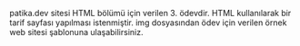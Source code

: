 patika.dev sitesi HTML bölümü için verilen 3. ödevdir. HTML kullanılarak bir tarif sayfası  yapılması istenmiştir. img dosyasından ödev için verilen örnek web sitesi şablonuna ulaşabilirsiniz.